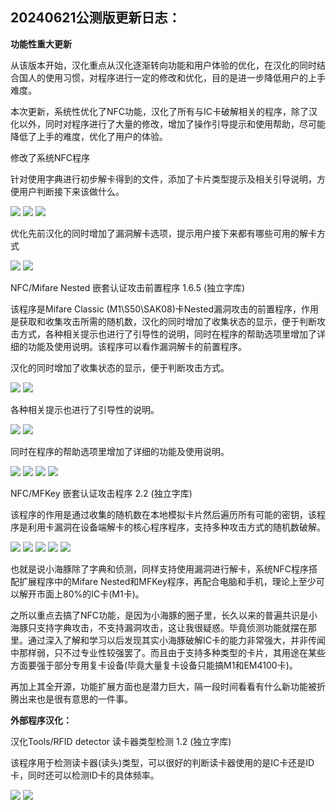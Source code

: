 20240621公测版更新日志：
-------------------------------------------------------------------------------------------
**功能性重大更新**

从该版本开始，汉化重点从汉化逐渐转向功能和用户体验的优化，在汉化的同时结合国人的使用习惯，对程序进行一定的修改和优化，目的是进一步降低用户的上手难度。


本次更新，系统性优化了NFC功能，汉化了所有与IC卡破解相关的程序，除了汉化以外，同时对程序进行了大量的修改，增加了操作引导提示和使用帮助，尽可能降低了上手的难度，优化了用户的体验。


修改了系统NFC程序

针对使用字典进行初步解卡得到的文件，添加了卡片类型提示及相关引导说明，方便用户判断接下来该做什么。

<img src="screenshot/Screenshot-001.png">
<img src="screenshot/Screenshot-002.png">
<img src="screenshot/Screenshot-003.png">

优化先前汉化的同时增加了漏洞解卡选项，提示用户接下来都有哪些可用的解卡方式

<img src="screenshot/Screenshot-004.png">
<img src="screenshot/Screenshot-005.png">

NFC/Mifare Nested 嵌套认证攻击前置程序 1.6.5 (独立字库)

该程序是Mifare Classic (M1\S50\SAK08)卡Nested漏洞攻击的前置程序，作用是获取和收集攻击所需的随机数，汉化的同时增加了收集状态的显示，便于判断攻击方式，各种相关提示也进行了引导性的说明，同时在程序的帮助选项里增加了详细的功能及使用说明。该程序可以看作漏洞解卡的前置程序。

汉化的同时增加了收集状态的显示，便于判断攻击方式。

<img src="screenshot/Screenshot-006.png">
<img src="screenshot/Screenshot-007.png">

各种相关提示也进行了引导性的说明。

<img src="screenshot/Screenshot-008.png">
<img src="screenshot/Screenshot-009.png">

同时在程序的帮助选项里增加了详细的功能及使用说明。

<img src="screenshot/Screenshot-010.png">
<img src="screenshot/Screenshot-011.png">
<img src="screenshot/Screenshot-012.png">
<img src="screenshot/Screenshot-013.png">

NFC/MFKey 嵌套认证攻击程序 2.2 (独立字库)

该程序的作用是通过收集的随机数在本地模拟卡片然后遍历所有可能的密钥，该程序是利用卡漏洞在设备端解卡的核心程序程序，支持多种攻击方式的随机数破解。

<img src="screenshot/Screenshot-014.png">
<img src="screenshot/Screenshot-015.png">
<img src="screenshot/Screenshot-016.png">
<img src="screenshot/Screenshot-017.png">
<img src="screenshot/Screenshot-018.png">


也就是说小海豚除了字典和侦测，同样支持使用漏洞进行解卡，系统NFC程序搭配扩展程序中的Mifare Nested和MFKey程序，再配合电脑和手机，理论上至少可以解开市面上80%的IC卡(M1卡)。

之所以重点去搞了NFC功能，是因为小海豚的圈子里，长久以来的普遍共识是小海豚只支持字典攻击，不支持漏洞攻击，这让我很疑惑。毕竟侦测功能就摆在那里。通过深入了解和学习以后发现其实小海豚破解IC卡的能力非常强大，并非传闻中那样弱，只不过专业性较强罢了。而且由于支持多种类型的卡片，其用途在某些方面要强于部分专用复卡设备(毕竟大量复卡设备只能搞M1和EM4100卡)。

再加上其全开源，功能扩展方面也是潜力巨大，隔一段时间看看有什么新功能被折腾出来也是很有意思的一件事。


**外部程序汉化：**

汉化Tools/RFID detector 读卡器类型检测 1.2 (独立字库)

该程序用于检测读卡器(读头)类型，可以很好的判断读卡器使用的是IC卡还是ID卡，同时还可以检测ID卡的具体频率。

<img src="screenshot/Screenshot-019.png">
<img src="screenshot/Screenshot-020.png">
